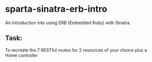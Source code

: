 # sparta-sinatra-erb-intro
An introduction into using ERB (Embedded Ruby) with Sinatra.

## Task: 
To recreate the 7 RESTful routes for 2 resources of your choice plus a Home controller
